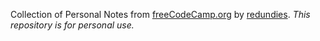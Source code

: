 Collection of Personal Notes from [freeCodeCamp.org](https://freecodecamp.org) by [redundies](https://github.com/redundies). *This repository is for personal use.*